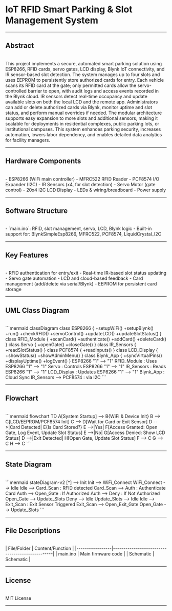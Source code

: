 # IoT RFID Smart Parking & Slot Management System

---

## Abstract
 <br />
This project implements a secure, automated smart parking solution using ESP8266, RFID cards, servo gates, LCD display, Blynk IoT connectivity, and IR sensor-based slot detection. The system manages up to four slots and uses EEPROM to persistently store authorized cards for entry. Each vehicle scans its RFID card at the gate; only permitted cards allow the servo-controlled barrier to open, with audit logs and access events recorded in the Blynk cloud. IR sensors detect real-time occupancy and update available slots on both the local LCD and the remote app. Administrators can add or delete authorized cards via Blynk, monitor uptime and slot status, and perform manual overrides if needed. The modular architecture supports easy expansion to more slots and additional sensors, making it scalable for deployments in residential complexes, public parking lots, or institutional campuses. This system enhances parking security, increases automation, lowers labor dependency, and enables detailed data analytics for facility managers.

---

## Hardware Components
 <br />
- ESP8266 (WiFi main controller)
- MFRC522 RFID Reader
- PCF8574 I/O Expander (I2C)
- IR Sensors (x4, for slot detection)
- Servo Motor (gate control)
- 20x4 I2C LCD Display
- LEDs & wiring/breadboard
- Power supply

---

## Software Structure
 <br />
- `main.ino`: RFID, slot management, servo, LCD, Blynk logic
- Built-in support for: BlynkSimpleEsp8266, MFRC522, PCF8574, LiquidCrystal_I2C

---

## Key Features
 <br />
- RFID authentication for entry/exit
- Real-time IR-based slot status updating
- Servo gate automation
- LCD and cloud-based feedback
- Card management (add/delete via serial/Blynk)
- EEPROM for persistent card storage

---

## UML Class Diagram
 <br />
```mermaid
classDiagram
class ESP8266 {
+setupWiFi()
+setupBlynk()
+run()
+checkRFID()
+servoControl()
+updateLCD()
+updateSlotStatus()
}
class RFID_Module {
+scanCard()
+authenticate()
+addCard()
+deleteCard()
}
class Servo {
+openGate()
+closeGate()
}
class IR_Sensors {
+readSlotStatus()
}
class PCF8574 {
+readInputs()
}
class LCD_Display {
+showStatus()
+showAdminMenu()
}
class Blynk_App {
+syncVirtualPins()
+displayUptime()
+logEvent()
}
ESP8266 "1" --> "1" RFID_Module : Uses
ESP8266 "1" --> "1" Servo : Controls
ESP8266 "1" --> "1" IR_Sensors : Reads
ESP8266 "1" --> "1" LCD_Display : Updates
ESP8266 "1" --> "1" Blynk_App : Cloud Sync
IR_Sensors --> PCF8574 : via I2C
```

---

## Flowchart
 <br />
```mermaid
flowchart TD
A[System Startup] --> B{WiFi & Device Init}
B --> C[LCD/EEPROM/PCF8574 Init]
C --> D[Wait for Card or Exit Sensor]
D -->|Card Detected| E{Is Card Stored?}
E -->|Yes| F[Access Granted: Open Gate, Log Event, Update Slot Status]
E -->|No| G[Access Denied: Show LCD Status]
D -->|Exit Detected| H[Open Gate, Update Slot Status]
F --> C
G --> C
H --> C
```

---

## State Diagram
 <br />
```mermaid
stateDiagram-v2
[*] --> Init
Init --> WiFi_Connect
WiFi_Connect --> Idle
Idle --> Card_Scan : RFID detected
Card_Scan --> Auth : Authenticate Card
Auth --> Open_Gate : If Authorized
Auth --> Deny : If Not Authorized
Open_Gate --> Update_Slots
Deny --> Idle
Update_Slots --> Idle
Idle --> Exit_Scan : Exit Sensor Triggered
Exit_Scan --> Open_Exit_Gate
Open_Gate --> Update_Slots
```

---

## File Descriptions
 <br />
| File/Folder     | Content/Function                                |
|-----------------|-------------------------------------------------|
| main.ino        | Main firmware code                              |
| Schematic      | Schematic               |

---

## License
 <br />
MIT License

---
